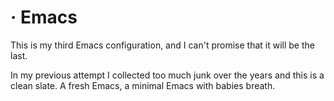 # · Emacs

This is my third Emacs configuration, and I can't promise that it will be the last.

In my previous attempt I collected too much junk over the years and this is a clean slate. A fresh Emacs, a minimal Emacs with babies breath.